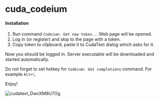 # cuda_codeium

#### Installation

1. Run command `Codeium: Get new token..`. Web page will be opened.
2. Log in (or register) and skip to the page with a token.
3. Copy token to clipboard, paste it to CudaText dialog which asks for it.

Now you should be logged in. Server executable will be downloaded and started automatically.

Do not forget to set hotkey for `Codeium: Get completions` command. For example `Alt+\`.

Enjoy!

![cudatext_DwcXM8U7Og](https://github.com/veksha/cuda_codeium/assets/275333/83f42674-709b-43a3-a2cb-83a909c1014e)
